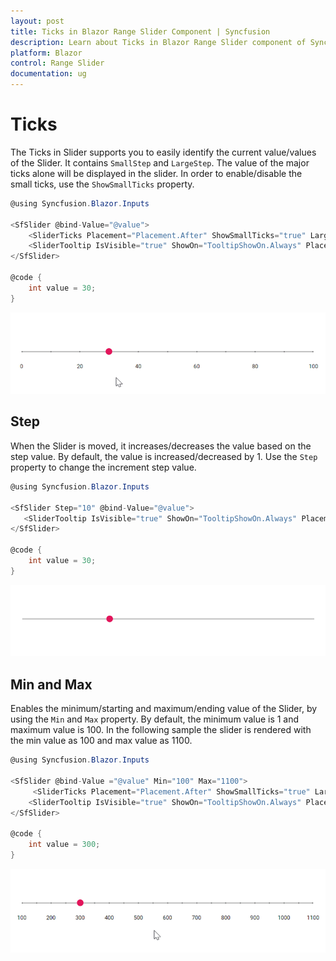```yaml
---
layout: post
title: Ticks in Blazor Range Slider Component | Syncfusion 
description: Learn about Ticks in Blazor Range Slider component of Syncfusion, and more details.
platform: Blazor
control: Range Slider
documentation: ug
---
```


# Ticks

The Ticks in Slider supports you to easily identify the current value/values of the Slider. It contains `SmallStep` and `LargeStep`. The value of the major ticks alone will be displayed in the slider. In order to enable/disable the small ticks, use the `ShowSmallTicks` property.

```csharp
@using Syncfusion.Blazor.Inputs

<SfSlider @bind-Value="@value">
    <SliderTicks Placement="Placement.After" ShowSmallTicks="true" LargeStep="20" SmallStep="10"></SliderTicks>
    <SliderTooltip IsVisible="true" ShowOn="TooltipShowOn.Always" Placement="TooltipPlacement.Before"></SliderTooltip>
</SfSlider>

@code {
    int value = 30;
}
```

![Blazor- Slider - Ticks](images/ticks.gif)

## Step

When the Slider is moved, it increases/decreases the value based on the step value. By default, the value is increased/decreased by 1. Use the `Step` property to change the increment step value.

```csharp
@using Syncfusion.Blazor.Inputs

<SfSlider Step="10" @bind-Value="@value">
   <SliderTooltip IsVisible="true" ShowOn="TooltipShowOn.Always" Placement="TooltipPlacement.Before"></SliderTooltip>
</SfSlider>

@code {
    int value = 30;
}
```

![Blazor- Slider - Step](./images/step.gif)

## Min and Max

Enables the minimum/starting and maximum/ending value of the Slider, by using the `Min` and `Max` property. By default, the minimum value is 1 and maximum value is 100. In the following sample the slider is rendered with the min value as 100 and max value as 1100.

```csharp
@using Syncfusion.Blazor.Inputs

<SfSlider @bind-Value ="@value" Min="100" Max="1100">
     <SliderTicks Placement="Placement.After" ShowSmallTicks="true" LargeStep="100" SmallStep="50"></SliderTicks>
    <SliderTooltip IsVisible="true" ShowOn="TooltipShowOn.Always" Placement="TooltipPlacement.Before"></SliderTooltip>
</SfSlider>

@code {
    int value = 300;
}
```

![Blazor- Slider - Min and Max](./images/MinMax.gif)
